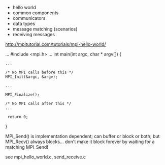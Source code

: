 - hello world
- common components
- communicators
- data types
- message matching (scenarios)
- receiving messages

http://mpitutorial.com/tutorials/mpi-hello-world/

...
#include <mpi.h>
...
int main(int argc, char * argv[]) {

	...

	/* No MPI calls before this */
	MPI_Init(&argc, &argv);

	...

	MPI_Finalize();

	/* No MPI calls after this */
	...

	 return 0;
}

MPI_Send() is implementation dependent; can buffer or block or both; but MPI_Recv() always blocks... don't make it block forever by waiting for a matching MPI_Send!

see mpi_hello_world.c, send_receive.c